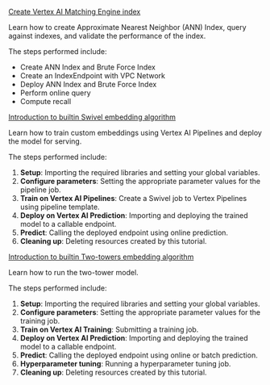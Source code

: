 
[Create Vertex AI Matching Engine index](official/matching_engine/sdk_matching_engine_for_indexing.ipynb)

Learn how to create Approximate Nearest Neighbor (ANN) Index, query against indexes, and validate the performance of the index.

The steps performed include:

* Create ANN Index and Brute Force Index
* Create an IndexEndpoint with VPC Network
* Deploy ANN Index and Brute Force Index
* Perform online query
* Compute recall


[Introduction to builtin Swivel embedding algorithm](official/matching_engine/intro-swivel.ipynb)

Learn how to train custom embeddings using Vertex AI Pipelines and deploy the model for serving.

The steps performed include:

1. **Setup**: Importing the required libraries and setting your global variables.
2. **Configure parameters**: Setting the appropriate parameter values for the pipeline job.
3. **Train on Vertex AI Pipelines**: Create a Swivel job to Vertex Pipelines using pipeline template.
4. **Deploy on Vertex AI Prediction**: Importing and deploying the trained model to a callable endpoint.
5. **Predict**: Calling the deployed endpoint using online prediction.
6. **Cleaning up**: Deleting resources created by this tutorial.

[Introduction to builtin Two-towers embedding algorithm](official/matching_engine/two-tower-model-introduction.ipynb)

Learn how to run the two-tower model.

The steps performed include:
1. **Setup**: Importing the required libraries and setting your global variables.
2. **Configure parameters**: Setting the appropriate parameter values for the training job.
3. **Train on Vertex AI Training**: Submitting a training job.
4. **Deploy on Vertex AI Prediction**: Importing and deploying the trained model to a callable endpoint.
5. **Predict**: Calling the deployed endpoint using online or batch prediction.
6. **Hyperparameter tuning**: Running a hyperparameter tuning job.
7. **Cleaning up**: Deleting resources created by this tutorial.
